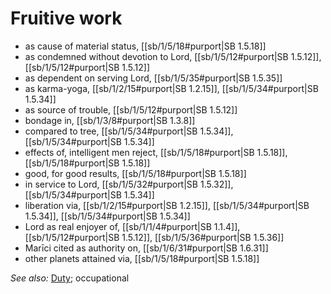# Fruitive work

* as cause of material status, [[sb/1/5/18#purport|SB 1.5.18]]
* as condemned without devotion to Lord, [[sb/1/5/12#purport|SB 1.5.12]], [[sb/1/5/12#purport|SB 1.5.12]]
* as dependent on serving Lord, [[sb/1/5/35#purport|SB 1.5.35]]
* as karma-yoga, [[sb/1/2/15#purport|SB 1.2.15]], [[sb/1/5/34#purport|SB 1.5.34]]
* as source of trouble, [[sb/1/5/12#purport|SB 1.5.12]]
* bondage in, [[sb/1/3/8#purport|SB 1.3.8]]
* compared to tree, [[sb/1/5/34#purport|SB 1.5.34]], [[sb/1/5/34#purport|SB 1.5.34]]
* effects of, intelligent men reject, [[sb/1/5/18#purport|SB 1.5.18]], [[sb/1/5/18#purport|SB 1.5.18]]
* good, for good results, [[sb/1/5/18#purport|SB 1.5.18]]
* in service to Lord, [[sb/1/5/32#purport|SB 1.5.32]], [[sb/1/5/34#purport|SB 1.5.34]]
* liberation via, [[sb/1/2/15#purport|SB 1.2.15]], [[sb/1/5/34#purport|SB 1.5.34]], [[sb/1/5/34#purport|SB 1.5.34]]
* Lord as real enjoyer of, [[sb/1/1/4#purport|SB 1.1.4]], [[sb/1/5/12#purport|SB 1.5.12]], [[sb/1/5/36#purport|SB 1.5.36]]
* Marīci cited as authority on, [[sb/1/6/31#purport|SB 1.6.31]]
* other planets attained via, [[sb/1/5/18#purport|SB 1.5.18]]

*See also:* [Duty](entries/duties.md); occupational
